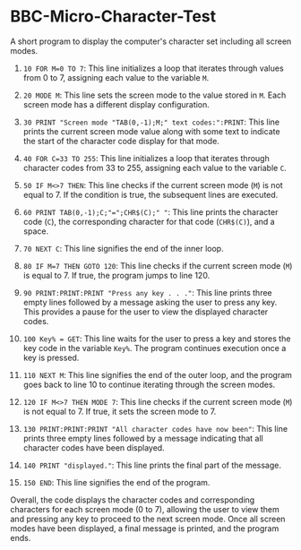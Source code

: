 # BBC-Micro-Character-Test
A short program to display the computer's character set including all screen modes.

1. `10 FOR M=0 TO 7`: This line initializes a loop that iterates through values from 0 to 7, assigning each value to the variable `M`.

2. `20 MODE M`: This line sets the screen mode to the value stored in `M`. Each screen mode has a different display configuration.

3. `30 PRINT "Screen mode "TAB(0,-1);M;" text codes:":PRINT`: This line prints the current screen mode value along with some text to indicate the start of the character code display for that mode.

4. `40 FOR C=33 TO 255`: This line initializes a loop that iterates through character codes from 33 to 255, assigning each value to the variable `C`.

5. `50 IF M<>7 THEN`: This line checks if the current screen mode (`M`) is not equal to 7. If the condition is true, the subsequent lines are executed.

6. `60 PRINT TAB(0,-1);C;"=";CHR$(C);" "`: This line prints the character code (`C`), the corresponding character for that code (`CHR$(C)`), and a space.

7. `70 NEXT C`: This line signifies the end of the inner loop.

8. `80 IF M=7 THEN GOTO 120`: This line checks if the current screen mode (`M`) is equal to 7. If true, the program jumps to line 120.

9. `90 PRINT:PRINT:PRINT "Press any key . . ."`: This line prints three empty lines followed by a message asking the user to press any key. This provides a pause for the user to view the displayed character codes.

10. `100 Key% = GET`: This line waits for the user to press a key and stores the key code in the variable `Key%`. The program continues execution once a key is pressed.

11. `110 NEXT M`: This line signifies the end of the outer loop, and the program goes back to line 10 to continue iterating through the screen modes.

12. `120 IF M<>7 THEN MODE 7`: This line checks if the current screen mode (`M`) is not equal to 7. If true, it sets the screen mode to 7.

13. `130 PRINT:PRINT:PRINT "All character codes have now been"`: This line prints three empty lines followed by a message indicating that all character codes have been displayed.

14. `140 PRINT "displayed."`: This line prints the final part of the message.

15. `150 END`: This line signifies the end of the program.

Overall, the code displays the character codes and corresponding characters for each screen mode (0 to 7), allowing the user to view them and pressing any key to proceed to the next screen mode. Once all screen modes have been displayed, a final message is printed, and the program ends.
